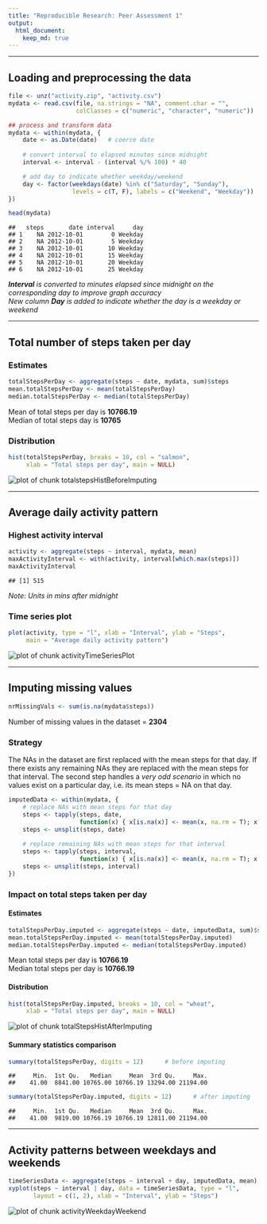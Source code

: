 ```yaml
---
title: "Reproducible Research: Peer Assessment 1"
output: 
  html_document:
    keep_md: true
---
```




***


## Loading and preprocessing the data  



```r
file <- unz("activity.zip", "activity.csv")
mydata <- read.csv(file, na.strings = "NA", comment.char = "",
                   colClasses = c("numeric", "character", "numeric"))

## process and transform data
mydata <- within(mydata, {
    date <- as.Date(date)   # coerce date
    
    # convert interval to elapsed minutes since midnight
    interval <- interval - (interval %/% 100) * 40

    # add day to indicate whether weekday/weekend
    day <- factor(weekdays(date) %in% c("Saturday", "Sunday"), 
                  levels = c(T, F), labels = c("Weekend", "Weekday"))
})

head(mydata)
```

```
##   steps       date interval     day
## 1    NA 2012-10-01        0 Weekday
## 2    NA 2012-10-01        5 Weekday
## 3    NA 2012-10-01       10 Weekday
## 4    NA 2012-10-01       15 Weekday
## 5    NA 2012-10-01       20 Weekday
## 6    NA 2012-10-01       25 Weekday
```

*__Interval__ is converted to minutes elapsed since midnight 
on the corresponding day to improve graph accuracy*  
*New column __Day__ is added to indicate whether the day 
is a weekday or weekend*


***


## Total number of steps taken per day  


### Estimates


```r
totalStepsPerDay <- aggregate(steps ~ date, mydata, sum)$steps
mean.totalStepsPerDay <- mean(totalStepsPerDay)
median.totalStepsPerDay <- median(totalStepsPerDay)
```

Mean of total steps per day is __10766.19__  
Median of total steps day is __10765__


### Distribution


```r
hist(totalStepsPerDay, breaks = 10, col = "salmon", 
     xlab = "Total steps per day", main = NULL)
```

![plot of chunk totalstepsHistBeforeImputing](figure/totalstepsHistBeforeImputing-1.png) 


***


## Average daily activity pattern


### Highest activity interval


```r
activity <- aggregate(steps ~ interval, mydata, mean)
maxActivityInterval <- with(activity, interval[which.max(steps)])
maxActivityInterval
```

```
## [1] 515
```

*Note: Units in mins after midnight*  
 

### Time series plot


```r
plot(activity, type = "l", xlab = "Interval", ylab = "Steps", 
     main = "Average daily activity pattern")
```

![plot of chunk activityTimeSeriesPlot](figure/activityTimeSeriesPlot-1.png) 


***


## Imputing missing values



```r
nrMissingVals <- sum(is.na(mydata$steps))
```

Number of missing values in the dataset = __2304__


### Strategy

The NAs in the dataset are first replaced with the mean steps for that day.
If there exists any remaining NAs they are replaced with the mean steps for
that interval. The second step handles a *very odd scenario* in which
no values exist on a particular day, i.e. its mean steps = NA on that day.


```r
imputedData <- within(mydata, {
    # replace NAs with mean steps for that day
    steps <- tapply(steps, date, 
                    function(x) { x[is.na(x)] <- mean(x, na.rm = T); x })
    steps <- unsplit(steps, date)
    
    # replace remaining NAs with mean steps for that interval
    steps <- tapply(steps, interval, 
                    function(x) { x[is.na(x)] <- mean(x, na.rm = T); x })
    steps <- unsplit(steps, interval)
})
```


### Impact on total steps taken per day


#### Estimates


```r
totalStepsPerDay.imputed <- aggregate(steps ~ date, imputedData, sum)$steps
mean.totalStepsPerDay.imputed <- mean(totalStepsPerDay.imputed)
median.totalStepsPerDay.imputed <- median(totalStepsPerDay.imputed)
```

Mean total steps per day is __10766.19__  
Median total steps per day is __10766.19__  


#### Distribution


```r
hist(totalStepsPerDay.imputed, breaks = 10, col = "wheat",
     xlab = "Total steps per day", main = NULL)
```

![plot of chunk totalStepsHistAfterImputing](figure/totalStepsHistAfterImputing-1.png) 


#### Summary statistics comparison


```r
summary(totalStepsPerDay, digits = 12)      # before imputing
```

```
##     Min.  1st Qu.   Median     Mean  3rd Qu.     Max. 
##    41.00  8841.00 10765.00 10766.19 13294.00 21194.00
```

```r
summary(totalStepsPerDay.imputed, digits = 12)      # after imputing
```

```
##     Min.  1st Qu.   Median     Mean  3rd Qu.     Max. 
##    41.00  9819.00 10766.19 10766.19 12811.00 21194.00
```


***


## Activity patterns between weekdays and weekends


```r
timeSeriesData <- aggregate(steps ~ interval + day, imputedData, mean)
xyplot(steps ~ interval | day, data = timeSeriesData, type = "l",
       layout = c(1, 2), xlab = "Interval", ylab = "Steps")
```

![plot of chunk activityWeekdayWeekend](figure/activityWeekdayWeekend-1.png) 
       
       
       
       
